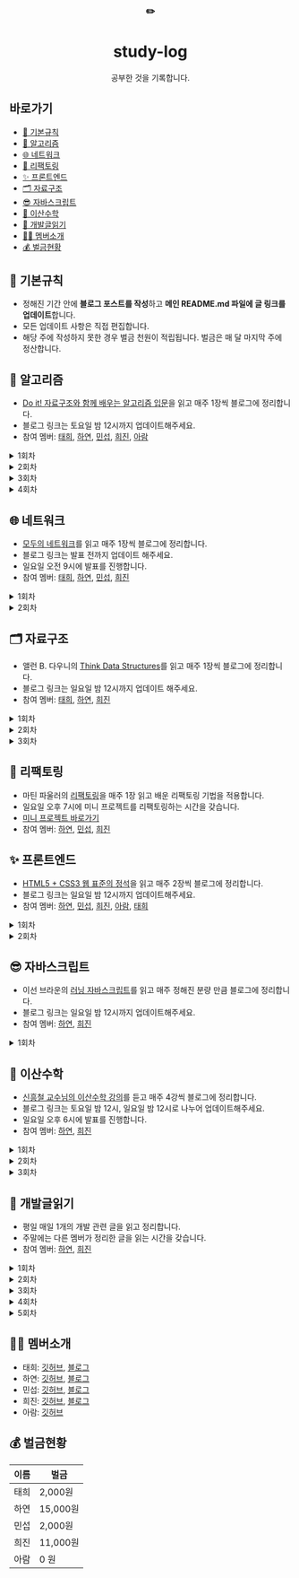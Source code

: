 <div align="center">
      <h3>✏️</h3>
        <h1>study-log</h1>
  공부한 것을 기록합니다.
</div>




## 바로가기

- [📌 기본규칙](#-기본규칙)
- [🧩 알고리즘](#-알고리즘)
- [🌐 네트워크](#-네트워크)
- [🔨 리팩토링](#-리팩토링)
- [✨ 프론트엔드](#-프론트엔드)
- [🗂 자료구조](#-자료구조)
- [😎 자바스크립트](#-자바스크립트)
- [🎲 이산수학](#-이산수학)
- [📕 개발글읽기](#-개발글읽기)
- [🙋‍♀️ 멤버소개](#%EF%B8%8F-멤버소개)
- [💰 벌금현황](#-벌금현황)



## 📌 기본규칙

- 정해진 기간 안에 **블로그 포스트를 작성**하고 **메인 README.md 파일에 글 링크를 업데이트**합니다.
- 모든 업데이트 사항은 직접 편집합니다.
- 해당 주에 작성하지 못한 경우 벌금 천원이 적립됩니다. 벌금은 매 달 마지막 주에 정산합니다.



## 🧩 알고리즘
- [Do it! 자료구조와 함께 배우는 알고리즘 입문](http://www.yes24.com/Product/Goods/60547893?OzSrank=3)을 읽고 매주 1장씩 블로그에 정리합니다.
- 블로그 링크는 토요일 밤 12시까지 업데이트해주세요.
- 참여 멤버: [태희](https://github.com/TaeheeKim15), [하연](https://github.com/hayeon17kim), [민섭](https://github.com/parkminseob), [희진](https://github.com/Hee-jin506), [아람](https://github.com/YuAram)

<details>
<summary>1회차</summary>
      
1장: 기본 알고리즘

- [X] [태희](https://taehee12.tistory.com/19)
- [X] [하연](https://hayeon17kim.github.io/do-it/doit01)
- [X] [민섭](https://parkminseob.github.io/algorithm/Doit-04/)
- [X] [희진](https://eungeun506.tistory.com/47?category=891959)
- [ ] 아람

</details>

<details>
<summary>2회차</summary>
      
2장: 기본 자료구조

- [X] [태희](https://taehee12.tistory.com/22), [배열 2](https://taehee12.tistory.com/23)
- [X] [하연](https://hayeon17kim.github.io/do-it/doit02)
- [X] [민섭](https://parkminseob.github.io/algorithm/Doit-05/)
- [ ] [희진]
- [ ] 아람

</details>

<details>
<summary>3회차</summary>
      
3장: 검색

- [X] [태희](https://github.com/TaeheeKim15/algorism/tree/master/src/main/java/com/kimst/doit/ex03)
- [X] [하연](https://hayeon17kim.github.io/do-it/doit03)
- [ ] 민섭
- [X] [희진](https://eungeun506.tistory.com/83)
- [ ] 아람

</details>

<details>
<summary>4회차</summary>
      
4장: 스택과 큐

- [ ] 태희
- [ ] 하연
- [ ] 민섭
- [ ] 희진
- [ ] 아람

</details>




## 🌐 네트워크
- [모두의 네트워크](http://www.yes24.com/Product/Goods/61794014?OzSrank=1)를 읽고 매주 1장씩 블로그에 정리합니다.
- 블로그 링크는 발표 전까지 업데이트 해주세요.
- 일요일 오전 9시에 발표를 진행합니다.
- 참여 멤버: [태희](https://github.com/TaeheeKim15), [하연](https://github.com/hayeon17kim), [민섭](https://github.com/parkminseob), [희진](https://github.com/Hee-jin506)

<details>
<summary>1회차</summary>
      
1장: 네트워크 첫걸음

- 1장 발표자 : 김태희

- [X] [태희](https://taehee12.tistory.com/28)
- [X] [하연](https://hayeon17kim.github.io/network-for-everyone/network-for-everyone-01)
- [X] [민섭](https://parkminseob.github.io/network/Networkchap04-2/)
- [X] [희진](https://eungeun506.tistory.com/81)

</details>

<details>
<summary>2회차</summary>
      
2장: 네트워크의 기본 규칙

- 2장 발표자 : 김하연

- [X] [태희](https://taehee12.tistory.com/30)
- [ ] 하연
- [ ] 민섭
- [ ] 희진

</details>



## 🗂 자료구조

- 앨런 B. 다우니의 [Think Data Structures](http://www.yes24.com/Product/Goods/61198657)를 읽고 매주 1장씩 블로그에 정리합니다.
- 블로그 링크는 일요일 밤 12시까지 업데이트 해주세요.
- 참여 멤버: [태희](https://github.com/TaeheeKim15), [하연](https://github.com/hayeon17kim), [희진](https://github.com/Hee-jin506)


<details>
<summary>1회차</summary>
      
1장: 인터페이스

- [X] [태희](https://taehee12.tistory.com/20) 
- [X] [하연](https://hayeon17kim.github.io/data-structure/data-structure01)
- [X] [희진](https://eungeun506.tistory.com/26?category=890123)

</details>

<details>
<summary>2회차</summary>

2장: 알고리즘 분석

- [X] [태희](https://taehee12.tistory.com/21), [알고리즘 분석1](https://taehee12.tistory.com/24), [알고리즘 분석2](https://taehee12.tistory.com/25)
- [X] [하연](https://hayeon17kim.github.io/data-structure/data-structure02)
- [X] [희진](https://eungeun506.tistory.com/29?category=890123)

</details>

<details>
<summary>3회차</summary>

3장: ArrayList 클래스

- [ ] 태희
- [X] [하연](https://hayeon17kim.github.io/data-structure/data-structure03)
- [X] [희진](https://eungeun506.tistory.com/55?category=890123)

</details>



## 🔨 리팩토링
- 마틴 파울러의 [리팩토링](http://www.yes24.com/Product/Goods/7951038?OzSrank=7)을 매주 1장 읽고 배운 리팩토링 기법을 적용합니다.
- 일요일 오후 7시에 미니 프로젝트를 리팩토링하는 시간을 갖습니다.
- [미니 프로젝트 바로가기](https://github.com/hayeon17kim/vocabulary-list)
- 참여 멤버: [하연](https://github.com/hayeon17kim), [민섭](https://github.com/parkminseob), [희진](https://github.com/Hee-jin506)



## ✨ 프론트엔드

- [HTML5 + CSS3 웹 표준의 정석](http://www.yes24.com/Product/Goods/85112155?OzSrank=1)을 읽고 매주 2장씩 블로그에 정리합니다.
- 블로그 링크는 일요일 밤 12시까지 업데이트해주세요.
- 참여 멤버: [하연](https://github.com/hayeon17kim), [민섭](https://github.com/parkminseob), [희진](https://github.com/Hee-jin506), [아람](https://github.com/YuAram), [태희](https://github.com/TaeheeKim15)

      
<details>
<summary>1회차</summary>
      
1장: HTML 기본 다지기

- [ ] 태희
- [ ] 하연
- [ ] 민섭
- [ ] 희진
- [ ] 아람

</details>
      
<details>
<summary>2회차</summary> 
      
2장: 텍스트 관련 태그들

- [ ] 하연
- [ ] 민섭
- [ ] 희진
- [ ] 태희
- [ ] 아람

</details>



## 😎 자바스크립트

- 이선 브라운의 [러닝 자바스크립트](http://www.yes24.com/Product/Goods/42806896?OzSrank=5)를 읽고 매주 정해진 분량 만큼 블로그에 정리합니다.
- 블로그 링크는 일요일 밤 12시까지 업데이트해주세요.
- 참여 멤버: [하연](https://github.com/hayeon17kim), [희진](https://github.com/Hee-jin506)

<details>
<summary>1회차</summary>
1장, 2장

- [X] 하연: [1장](https://hayeon17kim.github.io/learning-js/learning-js-01), [2장](https://hayeon17kim.github.io/learning-js/learning-js-02)
- [ ] 희진

</details>



## 🎲 이산수학
- [신흥철 교수님의 이산수학 강의](http://www.uniwise.co.kr/lecture/movieLectureDetail.html?subNo=3&searchSubjectCode=1124&searchLeccode=D201500330)를 듣고 매주 4강씩 블로그에 정리합니다.
- 블로그 링크는 토요일 밤 12시, 일요일 밤 12시로 나누어 업데이트해주세요.
- 일요일 오후 6시에 발표를 진행합니다. 
- 참여 멤버: [하연](https://github.com/hayeon17kim), [희진](https://github.com/Hee-jin506)

<details>
<summary>1회차</summary>
1~4강

- [X] 하연: [1강](https://hayeon17kim.github.io/discrete-mathematics/discrete-mathematics01), [2강](https://hayeon17kim.github.io/discrete-mathematics/discrete-mathematics02), [3강](https://hayeon17kim.github.io/discrete-mathematics/discrete-mathematics03), [4강](https://hayeon17kim.github.io/discrete-mathematics/discrete-mathematics01) 
- [X] 희진 : [1,2강](https://eungeun506.tistory.com/65?category=897674), [3,4강](https://eungeun506.tistory.com/66?category=897674)

</details>

<details>
<summary>2회차</summary>
5~8강

- [X] 하연: [5강](https://hayeon17kim.github.io/discrete-mathematics/discrete-mathematics05), [6강](https://hayeon17kim.github.io/discrete-mathematics/discrete-mathematics06), [7강](https://hayeon17kim.github.io/discrete-mathematics/discrete-mathematics07), [8강](https://hayeon17kim.github.io/discrete-mathematics/discrete-mathematics08)
- [X] 희진: [5,6강](https://eungeun506.tistory.com/71?category=897674), [7강](https://eungeun506.tistory.com/73?category=897674), [8강](https://eungeun506.tistory.com/76?category=897674)

</details>

<details>
<summary>3회차</summary>
9~13강

- [ ] 하연 [9, 10강](https://hayeon17kim.github.io/discrete-mathematics/discrete-mathematics0910)
- [ ] 희진 [9, 10강](https://eungeun506.tistory.com/82)

</details>




## 📕 개발글읽기

- 평일 매일 1개의 개발 관련 글을 읽고 정리합니다.
- 주말에는 다른 멤버가 정리한 글을 읽는 시간을 갖습니다.
- 참여 멤버: [하연](https://github.com/hayeon17kim), [희진](https://github.com/Hee-jin506)

<details>
<summary>1회차</summary>
9/14~

|      | 하연                                                         | 희진 |
| ---- | ------------------------------------------------------------ | ---- |
| 월   | [Dev-Interview 네트워크](https://dev-interview.com/)         |  [Java8 날짜 / 시간 관련 API](https://velog.io/@lsb156/Instant-vs-LocalDateTime)    |
| 화   | [팀에 새로운 도구를 도입하고 싶다](https://so-so.dev/essay/add-new-tool-at-team/) | [GitHub Pull Request Builder](https://taetaetae.github.io/2020/09/07/github-pullrequest-build/)      |
| 수   | [TypeScript enum을 사용하지 않는 게 좋은 이유를 Tree-shaking 관점에서 소개합니다.](https://engineering.linecorp.com/ko/blog/typescript-enum-tree-shaking/) | [마켓 컬리 신규 서비스 배포전 성능 테스트 과정](https://helloworld.kurly.com/blog/vsms-performance-experiment/)     |
| 목   | [자바스크립트 나만의 HTML 태그 만들기](https://www.youtube.com/watch?v=2DX11isXAD0) | [카카오 FE 플랫폼팀의 일정 공유](https://tech.kakao.com/2020/09/08/planning-poker/)     |
| 금   | 휴식권 사용                                                  | [깃허브(GitHub)로 취업하기](https://sujinlee.me/professional-github/)     |

</details>

<details>
<summary>2회차</summary>
9/21~

|      | 하연                                                         | 희진 |
| ---- | ------------------------------------------------------------ | ---- |
| 월   | [Java의 날짜와 시간 API](https://d2.naver.com/helloworld/645609) | [스케줄링 알고리즘](https://dduddublog.tistory.com/23#:~:text=%EB%A8%BC%EC%A0%80%20%EB%8F%84%EC%B0%A9%ED%95%9C%20%ED%94%84%EB%A1%9C%EC%84%B8%EC%8A%A4%EB%A5%BC%20%EB%A8%BC%EC%A0%80,%EB%95%8C%20%EA%B9%8C%EC%A7%80%20%EB%8C%80%EA%B8%B0%ED%95%B4%EC%95%BC%20%ED%95%9C%EB%8B%A4)[동기/비동기](https://webclub.tistory.com/605)   |
| 화   | [하루 25분 실행하기: 하루를 대하는 14년 개발자의 자세](https://blog.shiren.dev/2020-09-07/) | [안드로이드 Retrofit](https://woovictory.github.io/2019/01/03/Android-What-is-retrofit/index.html)    |
| 수   | [HTTP 메시지](https://developer.mozilla.org/ko/docs/Web/HTTP/Messages) | [요구 페이징](hhttps://goodmilktea.tistory.com/36)     |
| 목   | [HTTP 압축](https://developer.mozilla.org/ko/docs/Web/HTTP/Compression) | [뱅크샐러드는 어떻게 레거시 서비스를 박살 내는가](https://blog.banksalad.com/tech/how-banksalald-decomposes-legacy-services/)  |
| 금   | [크롬 확장 프로그램 개발 회고](https://github.com/Hee-jin506/IT_Info/blob/main/hayeon/13-2020-09-25-chrome-extension.md) | [Java의 동시성 개선을 위한 Project Loom은 reactive streams를 대체할 것인가?](http://gunsdevlog.blogspot.com/2020/09/java-project-loom-reactive-streams.html)     |

</details>

<details>
<summary>3회차</summary>
9/28~

|      | 하연                                                         | 희진 |
| ---- | ------------------------------------------------------------ | ---- |
| 월   | [Liquid 언어 기본문법](http://shopify.github.io/liquid/)     | [A Picture of Java 2020](https://blog.jetbrains.com/idea/2020/09/a-picture-of-java-in-2020/) |
| 화   | [modernJS 기본 연산자와 수학](https://github.com/Hee-jin506/IT_Info/blob/main/hayeon/15-2020-09-29-modernjs.md) | 휴식권 사용     |
| 수   | [modernJS: if와 ?를 사용한 조건처리](https://ko.javascript.info/ifelse) | [IT 종사자라면 이 정도는 알자 시리즈 1탄. 클라우드 기술과 서비스(SaaS, PaaS, IaaS)](https://www.grabbing.me/IT-1-SaaS-PaaS-IaaS-79cd7661e3fe43e099b7d623777fd7f8)     |
| 목   | [HTTP 조건부 요청](https://developer.mozilla.org/en-US/docs/Web/HTTP/Conditional_requests) | [Java 유료 논쟁, Oracle JDK와 OpenJDK의 차이 정리](https://jsonobject.tistory.com/395)     |
| 금   | [논리연산자](https://ko.javascript.info/logical-operators)   | [제로 스펙에 가까웠던 듣보잡 개발자의 유명 IT 기업 도전기 - 참석 후기](https://jsonobject.tistory.com/395)     |

</details>

<details>
<summary>4회차</summary>
10/5~

|      | 하연                                                         | 희진 |
| ---- | ------------------------------------------------------------ | ---- |
| 월   | [HTTP 컨텐츠 협상](https://developer.mozilla.org/en-US/docs/Web/HTTP/Browser_detection_using_the_user_agent) | [HTTP 개요](https://developer.mozilla.org/ko/docs/Glossary/Protocol)     |
| 화   | [why are static variables considered eveil](https://ask.xiaolee.net/questions/1009435) |[자바 스레드 Thread 문제점](https://codingcoding.tistory.com/511)      |
| 수   | [modernJS: 함수](https://ko.javascript.info/function-basics) | [주니어 개발자가 처음 풀 리퀘스트 보내본 썰.txt](https://wormwlrm.github.io/2019/01/01/My-first-time-to-contribute-to-open-source-by-sending-pull-request.html)     |
| 목   | [modernJS: 함수표현식](https://ko.javascript.info/function-expressions) | [페이지 교체(page-replacement) 알고리즘](https://medium.com/pocs/%ED%8E%98%EC%9D%B4%EC%A7%80-%EA%B5%90%EC%B2%B4-page-replacement-%EC%95%8C%EA%B3%A0%EB%A6%AC%EC%A6%98-650d58ae266b)     |
| 금   |  [modernJS: 화살표함수](https://ko.javascript.info/arrow-functions)  | [HTTP의 기초적인 측면/HTTP로 제어할 수 있는 것](https://developer.mozilla.org/ko/docs/Glossary/Protocol)     |

</details>

<details>
<summary>5회차</summary>
10/12~
|      | 하연 | 희진 |
| ---- | ---- | ---- |
| 월   |      |      |
| 화   |      |      |
| 수   |      |      |
| 목   |      |      |
| 금   |      |      |

</details>

## 🙋‍♀️ 멤버소개

- 태희: [깃허브](https://github.com/TaeheeKim15), [블로그](https://taehee12.tistory.com/)
- 하연: [깃허브](https://github.com/hayeon17kim), [블로그](https://hayeon17kim.github.io/)
- 민섭: [깃허브](https://github.com/parkminseob), [블로그](https://parkminseob.github.io/)
- 희진: [깃허브](https://github.com/Hee-jin506), [블로그](https://eungeun506.tistory.com/)
- 아람: [깃허브](https://github.com/YuAram)



## 💰 벌금현황
| 이름 |   벌금   |
| ---- | -------- |
| 태희 | 2,000원  |
| 하연 | 15,000원 |
| 민섭 | 2,000원  |
| 희진 | 11,000원  |
| 아람 | 0 원  |



